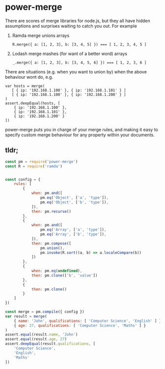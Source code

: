 # power-merge
There are scores of merge libraries for node.js, but they all have hidden assumptions and surprises waiting to catch you out. For example

1. Ramda merge unions arrays
    ```
    R.merge({ a: [1, 2, 3], b: [3, 4, 5] }) === [ 1, 2, 3, 4, 5 ]
    ```

1. Lodash merge mashes (for want of a better word) arrays
    ```
    _.merge({ a: [1, 2, 3], b: [3, 4, 5, 6] }) === [ 1, 2, 3, 6 ]
    ```

There are situations (e.g. when you want to union by) when the above behaviour wont do, e.g.

```
var hosts = merge(
   [ { ip: '192.168.1.100' }, { ip: '192.168.1.101' } ]
   [ { ip: '192.168.1.100' }, { ip: '192.168.1.200' } ]
)
assert.deepEqual(hosts, [
    { ip: '192.168.1.100' },
    { ip: '192.168.1.101' },
    { ip: '192.168.1.200' }
])
```
power-merge puts you in charge of your merge rules, and making it easy to specify custom merge behaviour for any property within your documents.

## tldr;
```js
const pm = require('power-merge')
const R = require('ramda')


const config = {
    rules: [
        {
            when: pm.and([
                pm.eq('Object', ['a', 'type']),
                pm.eq('Object', ['b', 'type']),
            ]),
            then: pm.recurse()
        },
        {
            when: pm.and([
                pm.eq('Array', ['a', 'type']),
                pm.eq('Array', ['b', 'type']),
            ]),
            then: pm.compose([
                pm.union(),
                pm.invoke(R.sort((a, b) => a.localeCompare(b))
            ])
        },
        {
            when: pm.eq(undefined),
            then: pm.clone(['b', 'value'])
        },
        {
            then: pm.clone()
        }
    ]
})

const merge = pm.compile({ config })
var result = merge(
    { name: 'John', qualifications: [ 'Computer Science', 'English' ] },
    { age: 27, qualifications: [ 'Computer Science', 'Maths' ] }
)
assert.equal(result.name, 'John')
assert.equal(result.age, 27)
assert.deepEqual(result.qualifications, [
    'Computer Science',
    'English',
    'Maths'
])
```
